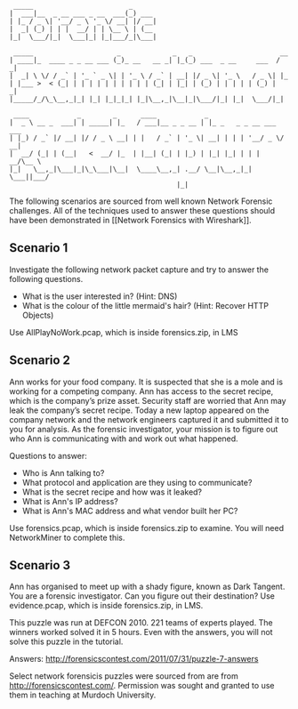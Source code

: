 ```
 _____                        _      
|  ___|__  _ __ ___ _ __  ___(_) ___ 
| |_ / _ \| '__/ _ \ '_ \/ __| |/ __|
|  _| (_) | | |  __/ | | \__ \ | (__ 
|_|  \___/|_|  \___|_| |_|___/_|\___|
                                     
 _____                     _             _   _                      __ 
| ____|_  ____ _ _ __ ___ (_)_ __   __ _| |_(_) ___  _ __     ___  / _|
|  _| \ \/ / _` | '_ ` _ \| | '_ \ / _` | __| |/ _ \| '_ \   / _ \| |_ 
| |___ >  < (_| | | | | | | | | | | (_| | |_| | (_) | | | | | (_) |  _|
|_____/_/\_\__,_|_| |_| |_|_|_| |_|\__,_|\__|_|\___/|_| |_|  \___/|_|  
                                                                       
 ____            _        _      ____            _                       
|  _ \ __ _  ___| | _____| |_   / ___|__ _ _ __ | |_ _   _ _ __ ___  ___ 
| |_) / _` |/ __| |/ / _ \ __| | |   / _` | '_ \| __| | | | '__/ _ \/ __|
|  __/ (_| | (__|   <  __/ |_  | |__| (_| | |_) | |_| |_| | | |  __/\__ \
|_|   \__,_|\___|_|\_\___|\__|  \____\__,_| .__/ \__|\__,_|_|  \___||___/
                                          |_|                            
```

The following scenarios are sourced from well known Network Forensic challenges. All of the techniques used to answer these questions should have been demonstrated in [[Network Forensics with Wireshark]].

## Scenario 1 ##

Investigate the following network packet capture and try to answer the following questions. 

* What is the user interested in? (Hint: DNS)
* What is the colour of the little mermaid's hair? (Hint: Recover HTTP Objects)

Use AllPlayNoWork.pcap, which is inside forensics.zip, in LMS

## Scenario 2 ##

Ann works for your food company. It is suspected that she is a mole and is working for a competing company. Ann has access to the secret recipe, which is the company’s prize asset. Security staff are worried that Ann may leak the company’s secret recipe. Today a new laptop appeared on the company network and the network engineers captured it and submitted it to you for analysis. As the forensic investigator, your mission is to figure out who Ann is communicating with and work out what happened.

Questions to answer:
* Who is Ann talking to?
* What protocol and application are they using to communicate?
* What is the secret recipe and how was it leaked?
* What is Ann's IP address?
* What is Ann's MAC address and what vendor built her PC?

Use forensics.pcap, which is inside forensics.zip to examine. You will need NetworkMiner to complete this.

## Scenario 3 ##

Ann has organised to meet up with a shady figure, known as Dark Tangent. You are a forensic investigator. Can you figure out their destination? Use evidence.pcap, which is inside forensics.zip, in LMS.

This puzzle was run at DEFCON 2010. 221 teams of experts played. The winners worked solved it in 5 hours. Even with the answers, you will not solve this puzzle in the tutorial.

Answers: http://forensicscontest.com/2011/07/31/puzzle-7-answers

Select network forensicis puzzles were sourced from are from http://forensicscontest.com/. Permission was sought and granted to use them in teaching at Murdoch University.
